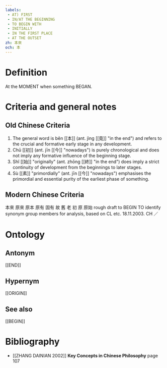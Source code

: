 ```yaml
---
labels: 
 - AT) FIRST
 - IN/AT THE BEGINNING
 - TO BEGIN WITH
 - INITIALLY
 - IN THE FIRST PLACE
 - AT THE OUTSET
zh: 本來
och: 本
---
```


# Definition
At the MOMENT when something BEGAN.
# Criteria and general notes
## Old Chinese Criteria
1. The general word is běn [[本]] (ant. jìng [[竟]] "in the end") and refers to the crucial and formative early stage in any development.
2. Chū [[初]] (ant. jīn [[今]] "nowadays") is purely chronological and does not imply any formative influence of the beginning stage.
3. Shǐ [[始]] "originally" (ant. zhōng [[終]] "in the end") does imply a strict continuity of development from the beginnings to later stages.
4. Sù [[素]] "primordially" (ant. jīn [[今]] "nowadays") emphasises the primordial and essential purity of the earliest phase of something.
## Modern Chinese Criteria
本來
原來
原本
原有
固有
故
舊
老
初
原
原始
rough draft to BEGIN TO identify synonym group members for analysis, based on CL etc. 18.11.2003. CH ／
# Ontology

## Antonym
[[END]]
## Hypernym
[[ORIGIN]]
## See also
[[BEGIN]]
# Bibliography
- [[ZHANG DAINIAN 2002]]
**Key Concepts in Chinese Philosophy** page 107
